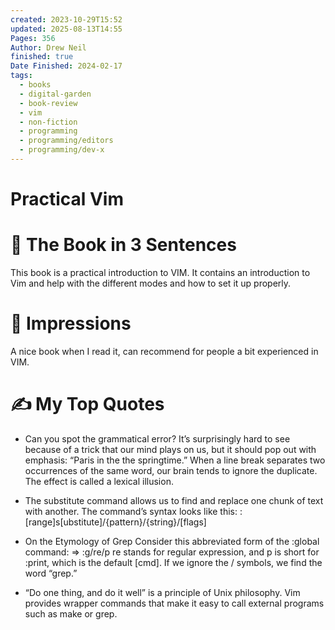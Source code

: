 ```yaml
---
created: 2023-10-29T15:52
updated: 2025-08-13T14:55
Pages: 356
Author: Drew Neil
finished: true
Date Finished: 2024-02-17
tags:
  - books
  - digital-garden
  - book-review
  - vim
  - non-fiction
  - programming
  - programming/editors
  - programming/dev-x
---
```

# Practical Vim


# 🚀 The Book in 3 Sentences
This book is a practical introduction to VIM. It contains an introduction to Vim and help with the different modes and how to set it up properly. 

# 🎨 Impressions
A nice book when I read it, can recommend for people a bit experienced in VIM. 


# ✍️ My Top  Quotes

- Can you spot the grammatical error? It’s surprisingly hard to see because of a trick that our mind plays on us, but it should pop out with emphasis: “Paris in the the springtime.” When a line break separates two occurrences of the same word, our brain tends to ignore the duplicate. The effect is called a lexical illusion.
 
- The substitute command allows us to find and replace one chunk of text with another. The command’s syntax looks like this: ​  :\[range\]s\[ubstitute\]/\{pattern\}/\{string\}/\[flags\]
 
- On the Etymology of Grep Consider this abbreviated form of the :global command: ​=>  ​:g/re/p​ re stands for regular expression, and p is short for :print, which is the default \[cmd\]. If we ignore the / symbols, we find the word “grep.”
 
- “Do one thing, and do it well” is a principle of Unix philosophy. Vim provides wrapper commands that make it easy to call external programs such as make or grep.
 
